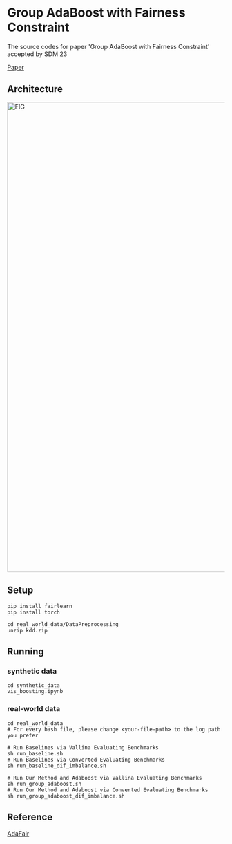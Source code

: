 # Group AdaBoost with Fairness Constraint

The source codes for paper 'Group AdaBoost with Fairness Constraint' accepted by SDM 23

[Paper]()

## Architecture
<img width="1087" alt="FIG" src="https://user-images.githubusercontent.com/41327917/209700630-39c23668-f1f8-40cb-b244-89691c197ab9.png">

## Setup

```setup
pip install fairlearn 
pip install torch

cd real_world_data/DataPreprocessing
unzip kdd.zip
```

## Running
### synthetic data
```
cd synthetic_data
vis_boosting.ipynb
```
### real-world data
```
cd real_world_data
# For every bash file, please change <your-file-path> to the log path you prefer

# Run Baselines via Vallina Evaluating Benchmarks
sh run_baseline.sh
# Run Baselines via Converted Evaluating Benchmarks 
sh run_baseline_dif_imbalance.sh

# Run Our Method and Adaboost via Vallina Evaluating Benchmarks 
sh run_group_adaboost.sh
# Run Our Method and Adaboost via Converted Evaluating Benchmarks
sh run_group_adaboost_dif_imbalance.sh
```


## Reference
[AdaFair](https://github.com/iosifidisvasileios/AdaFair.git) 

